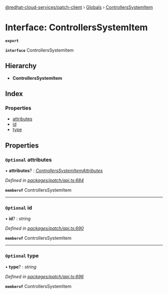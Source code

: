 [@redhat-cloud-services/patch-client](../README.md) › [Globals](../globals.md) › [ControllersSystemItem](controllerssystemitem.md)

# Interface: ControllersSystemItem

**`export`** 

**`interface`** ControllersSystemItem

## Hierarchy

* **ControllersSystemItem**

## Index

### Properties

* [attributes](controllerssystemitem.md#optional-attributes)
* [id](controllerssystemitem.md#optional-id)
* [type](controllerssystemitem.md#optional-type)

## Properties

### `Optional` attributes

• **attributes**? : *[ControllersSystemItemAttributes](controllerssystemitemattributes.md)*

*Defined in [packages/patch/api.ts:684](https://github.com/RedHatInsights/javascript-clients/blob/b9b32a6/packages/patch/api.ts#L684)*

**`memberof`** ControllersSystemItem

___

### `Optional` id

• **id**? : *string*

*Defined in [packages/patch/api.ts:690](https://github.com/RedHatInsights/javascript-clients/blob/b9b32a6/packages/patch/api.ts#L690)*

**`memberof`** ControllersSystemItem

___

### `Optional` type

• **type**? : *string*

*Defined in [packages/patch/api.ts:696](https://github.com/RedHatInsights/javascript-clients/blob/b9b32a6/packages/patch/api.ts#L696)*

**`memberof`** ControllersSystemItem
